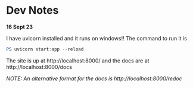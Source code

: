 # Dev Notes

**16 Sept 23**

I have uvicorn installed and it runs on windows!! The command to run it is
```powershell
PS uvicorn start:app --reload
```
The site is up at http://localhost:8000/ and the docs are at http://localhost:8000/docs

*NOTE: An alternative format for the docs is http://localhost:8000/redoc*



